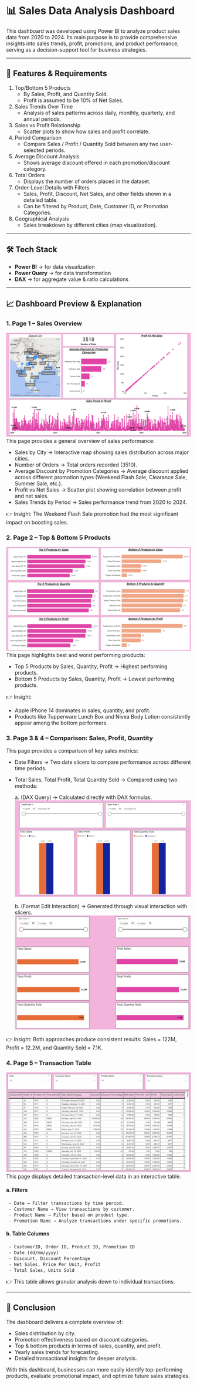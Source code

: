 # 📊 Sales Data Analysis Dashboard

This dashboard was developed using Power BI to analyze product sales data from 2020 to 2024. Its main purpose is to provide comprehensive 
insights into sales trends, profit, promotions, and product performance, serving as a decision-support tool for business strategies.

---

## 🚀 Features & Requirements

1. Top/Bottom 5 Products
   - By Sales, Profit, and Quantity Sold.
   - Profit is assumed to be 10% of Net Sales.
2. Sales Trends Over Time
   - Analysis of sales patterns across daily, monthly, quarterly, and annual periods.
3. Sales vs Profit Relationship
   - Scatter plots to show how sales and profit correlate.
4. Period Comparison
   - Compare Sales / Profit / Quantity Sold between any two user-selected periods.
5. Average Discount Analysis
   - Shows average discount offered in each promotion/discount category.
6. Total Orders
   - Displays the number of orders placed in the dataset.
7. Order-Level Details with Filters
   - Sales, Profit, Discount, Net Sales, and other fields shown in a detailed table.
   - Can be filtered by Product, Date, Customer ID, or Promotion Categories.
8. Geographical Analysis
   - Sales breakdown by different cities (map visualization).

---

## 🛠️ Tech Stack
- **Power BI** → for data visualization  
- **Power Query** → for data transformation  
- **DAX** → for aggregate value & ratio calculations  

---

## 📈 Dashboard Preview & Explanation
### 1. Page 1 – Sales Overview
   ![Sales Overview](./Overview.png)
   This page provides a general overview of sales performance:
   - Sales by City → Interactive map showing sales distribution across major cities.
   - Number of Orders → Total orders recorded (3510).
   - Average Discount by Promotion Categories → Average discount applied across different promotion types (Weekend Flash Sale, Clearance Sale, Summer Sale, etc.).
   - Profit vs Net Sales → Scatter plot showing correlation between profit and net sales.
   - Sales Trends by Period → Sales performance trend from 2020 to 2024.
   
   👉 Insight: The Weekend Flash Sale promotion had the most significant impact on boosting sales.

### 2. Page 2 – Top & Bottom 5 Products
   ![Top & Bottom 5 Products](./Top_Bottom%205%20Analysis.png)
   This page highlights best and worst performing products:
   - Top 5 Products by Sales, Quantity, Profit → Highest performing products.
   - Bottom 5 Products by Sales, Quantity, Profit → Lowest performing products.
   
   👉 Insight:
   - Apple iPhone 14 dominates in sales, quantity, and profit.
   - Products like Tupperware Lunch Box and Nivea Body Lotion consistently appear among the bottom performers.

### 3. Page 3 & 4 – Comparison: Sales, Profit, Quantity
   This page provides a comparison of key sales metrics:
   - Date Filters → Two date slicers to compare performance across different time periods.
   - Total Sales, Total Profit, Total Quantity Sold → Compared using two methods:

     a. (DAX Query) → Calculated directly with DAX formulas.
        ![Comparison: Sales, Profit, Quantity](./Comparison%20Sales_Profit_Qty.png)
     
     b. (Format Edit Interaction) → Generated through visual interaction with slicers.
        ![Comparison: Sales, Profit, Quantity](./Comparison%20Sales_Profit_Qty2.png)
   
   👉 Insight: Both approaches produce consistent results: Sales = 122M, Profit = 12.2M, and Quantity Sold = 7.1K.

### 4. Page 5 – Transaction Table
   ![Transaction Table](./Table%20visual.png)
   This page displays detailed transaction-level data in an interactive table.
   
   #### a. Filters
     - Date → Filter transactions by time period.
     - Customer Name → View transactions by customer.
     - Product Name → Filter based on product type.
     - Promotion Name → Analyze transactions under specific promotions.

   #### b. Table Columns
     - CustomerID, Order ID, Product ID, Promotion ID
     - Date (dd/mm/yyyy)
     - Discount, Discount Percentage
     - Net Sales, Price Per Unit, Profit
     - Total Sales, Units Sold
   
   👉 This table allows granular analysis down to individual transactions.

---

## 🚀 Conclusion
The dashboard delivers a complete overview of:
- Sales distribution by city.
- Promotion effectiveness based on discount categories.
- Top & bottom products in terms of sales, quantity, and profit.
- Yearly sales trends for forecasting.
- Detailed transactional insights for deeper analysis.

With this dashboard, businesses can more easily identify top-performing products, evaluate promotional impact, and optimize future sales strategies.
